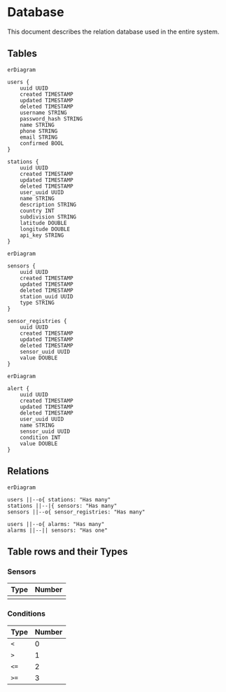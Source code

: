 # Database

This document describes the relation database used in the entire system.

## Tables

```mermaid
erDiagram

users {
	uuid UUID
	created TIMESTAMP
	updated TIMESTAMP
	deleted TIMESTAMP
	username STRING
	password_hash STRING
	name STRING
	phone STRING
	email STRING
	confirmed BOOL
}

stations {
	uuid UUID
	created TIMESTAMP
	updated TIMESTAMP
	deleted TIMESTAMP
	user_uuid UUID
	name STRING
	description STRING
	country INT
	subdivision STRING
	latitude DOUBLE
	longitude DOUBLE
	api_key STRING
}
```

```mermaid
erDiagram

sensors {
	uuid UUID
	created TIMESTAMP
	updated TIMESTAMP
	deleted TIMESTAMP
	station_uuid UUID
	type STRING
}

sensor_registries {
	uuid UUID
	created TIMESTAMP
	updated TIMESTAMP
	deleted TIMESTAMP
	sensor_uuid UUID
	value DOUBLE
}
```

```mermaid
erDiagram

alert {
	uuid UUID
	created TIMESTAMP
	updated TIMESTAMP
	deleted TIMESTAMP
	user_uuid UUID
	name STRING
	sensor_uuid UUID
	condition INT
	value DOUBLE
}
```

## Relations

```mermaid
erDiagram

users ||--o{ stations: "Has many"
stations ||--|{ sensors: "Has many"
sensors ||--o{ sensor_registries: "Has many"

users ||--o{ alarms: "Has many"
alarms ||--|| sensors: "Has one"
```

## Table rows and their Types

### Sensors

| Type | Number |
| ---- | ------ |
|      |        |

### Conditions

| Type | Number |
| ---- | ------ |
| `<`  | 0      |
| `>`  | 1      |
| `<=` | 2      |
| `>=` | 3      |

